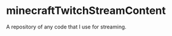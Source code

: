 minecraftTwitchStreamContent
============================

A repository of any code that I use for streaming.
